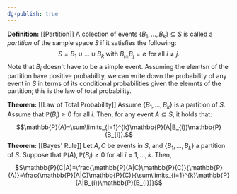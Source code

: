 ```yaml
---
dg-publish: true
---
```



**Definition:** [[Partition]]
A colection of events $\{B_{1},..., B_{k}\}\subseteq S$ is called a *partition* of the sample space $S$ if it satisfies the following: 
$$S=B_{1}\cup ... \cup B_{k} \text{ with } B_{i\cap}B_{j}=\emptyset \text{ for all } i\ne j.$$
Note that $B_i$ doesn't have to be a simple event. Assuming the elemtsn of the partition have positive probability, we can write down the probability of any event in $S$ in terms of its conditional probabilities given the elemnts of the partition; this is the law of total probability. 

**Theorem:** [[Law of Total Probability]]
Assume $\{B_{1}, ..., B_{k}\}$ is a partition of $S$. Assume that $\mathbb{P}(B_{i})\ge 0 \text{ for all } i$. Then, for any event $A\subseteq S$, it holds that: 
$$\mathbb{P}(A)=\sum\limits_{i=1}^{k}\mathbb{P}(A|B_{i})\mathbb{P}(B_{i}).$$
**Theorem:** [[Bayes' Rule]] 
Let $A, C$ be events in $S$, and $\{B_{1}, ..., B_{k}\}$ a partition of $S$. Suppose that $\mathbb{P}(A), \mathbb{P}(B_{i})\ge 0 \text{ for all } i=1,...,k$. Then, 
$$\mathbb{P}(C|A)=\frac{\mathbb{P}(A|C)\mathbb{P}(C)}{\mathbb{P}(A)}=\frac{\mathbb{P}(A|C)\mathbb{P}(C)}{\sum\limits_{i=1}^{k}\mathbb{P}(A|B_{i})\mathbb{P}(B_{i})}$$


